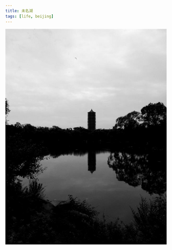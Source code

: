 ```yaml
---
title: 未名湖
tags: [life, beijing]
---
```


![P40601-092321_2201599](\media\files\2014\06\01\P40601-092321_2201599.jpg)